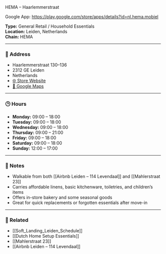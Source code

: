 HEMA – Haarlemmerstraat

Google App: https://play.google.com/store/apps/details?id=nl.hema.mobiel 

**Type:** General Retail / Household Essentials  
**Location:** Leiden, Netherlands  
**Chain:** HEMA

---

### 📍 Address
- Haarlemmerstraat 130–136  
- 2312 GE Leiden  
- Netherlands  
- [🌐 Store Website](https://winkels.hema.nl/nl/leiden/hema-leiden)  
- [📍 Google Maps](https://maps.google.com/?q=HEMA,+Haarlemmerstraat+130-136,+Leiden)

---

### 🕒 Hours
- **Monday:** 09:00 – 18:00  
- **Tuesday:** 09:00 – 18:00  
- **Wednesday:** 09:00 – 18:00  
- **Thursday:** 09:00 – 21:00  
- **Friday:** 09:00 – 18:00  
- **Saturday:** 09:00 – 18:00  
- **Sunday:** 12:00 – 17:00

---

### 🧾 Notes
- Walkable from both [[Airbnb Leiden – 114 Levendaal]] and [[Mahlerstraat 23]]  
- Carries affordable linens, basic kitchenware, toiletries, and children’s items  
- Offers in-store bakery and some seasonal goods  
- Great for quick replacements or forgotten essentials after move-in

---

### 🔗 Related
- [[Soft_Landing_Leiden_Schedule]]
- [[Dutch Home Setup Essentials]]
- [[Mahlerstraat 23]]
- [[Airbnb Leiden – 114 Levendaal]]
